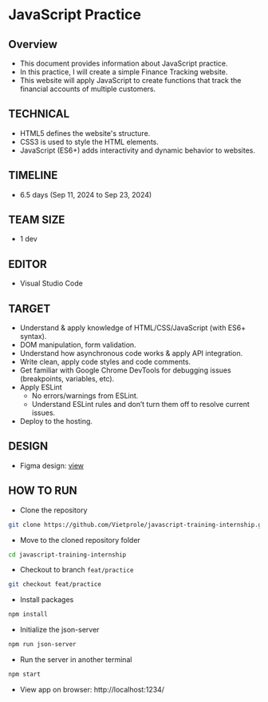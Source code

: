 # JavaScript Practice
## Overview
- This document provides information about JavaScript practice.
- In this practice, I will create a simple Finance Tracking website.
- This website will apply JavaScript to create functions that track the financial accounts of multiple customers.
## TECHNICAL
- HTML5 defines the website's structure.
- CSS3 is used to style the HTML elements.
- JavaScript (ES6+) adds interactivity and dynamic behavior to websites.
## TIMELINE
- 6.5 days (Sep 11, 2024 to Sep 23, 2024)
## TEAM SIZE
- 1 dev
## EDITOR
- Visual Studio Code
## TARGET
- Understand & apply knowledge of HTML/CSS/JavaScript (with ES6+ syntax).
- DOM manipulation, form validation.
- Understand how asynchronous code works & apply API integration.
- Write clean, apply code styles and code comments.
- Get familiar with Google Chrome DevTools for debugging issues (breakpoints, variables, etc).
- Apply ESLint
    - No errors/warnings from ESLint.
    - Understand ESLint rules and don’t turn them off to resolve current issues.
- Deploy to the hosting.
## DESIGN
- Figma design: [view](https://www.figma.com/design/XQpNVIrl8l2DwiSEEWxOJO/UI-CRUD?node-id=0-1&t=O7P9tP88wfbZhyyl-1)
## HOW TO RUN
- Clone the repository

```bash
git clone https://github.com/Vietprole/javascript-training-internship.git
```

- Move to the cloned repository folder
```bash
cd javascript-training-internship
```

- Checkout to branch `feat/practice`
```bash
git checkout feat/practice
```

- Install packages
```bash
npm install
```

- Initialize the json-server
```bash
npm run json-server
```

- Run the server in another terminal
```bash
npm start
```

- View app on browser: http://localhost:1234/

